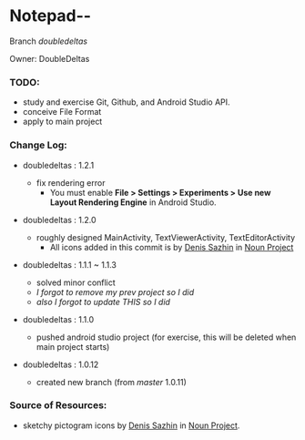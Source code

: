 Notepad--
===
Branch _doubledeltas_

Owner: DoubleDeltas

### TODO:
+ study and exercise Git, Github, and Android Studio API.
+ conceive File Format
+ apply to main project 

### Change Log:
+ doubledeltas : 1.2.1
    + fix rendering error
        * You must enable **File > Settings > Experiments > Use new Layout Rendering Engine** in Android Studio.


+ doubledeltas : 1.2.0
    + roughly designed MainActivity, TextViewerActivity, TextEditorActivity
        + All icons added in this commit is by [Denis Sazhin](https://thenounproject.com/iconka/, "Click to go to his profile") in [Noun Project](https://thenounproject.com/, "click to go to Noun Project")

+ doubledeltas : 1.1.1 ~ 1.1.3
    + solved minor conflict
    + *I forgot to remove my prev project so I did*
    + *also I forgot to update THIS so I did*

+ doubledeltas : 1.1.0
    + pushed android studio project
      (for exercise, this will be deleted when main project starts)

+ doubledeltas : 1.0.12
    + created new branch (from _master_ 1.0.11)

### Source of Resources:
 * sketchy pictogram icons by [Denis Sazhin](https://thenounproject.com/iconka/, "Click to go to his profile") in [Noun Project](https://thenounproject.com/, "click to go to Noun Project").